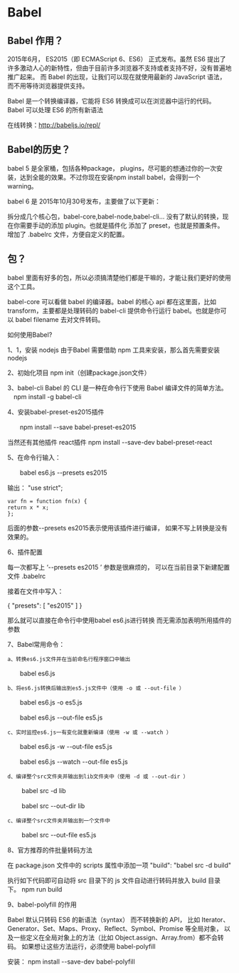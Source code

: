 # Babel
## Babel 作用？

2015年6月， ES2015（即 ECMAScript 6、ES6） 正式发布。虽然 ES6 提出了许多激动人心的新特性，但由于目前许多浏览器不支持或者支持不好，没有普遍地推广起来。
而 Babel 的出现，让我们可以现在就使用最新的 JavaScript 语法，而不用等待浏览器提供支持。

Babel 是一个转换编译器，它能将 ES6 转换成可以在浏览器中运行的代码。Babel 可以处理 ES6 的所有新语法

在线转换：http://babeljs.io/repl/


## Babel的历史？
 babel 5 是全家桶，包括各种package， plugins，尽可能的想通过你的一次安装，达到全能的效果。不过你现在安装npm install babel，会得到一个 warning。
 
 babel 6 是 2015年10月30号发布，主要做了以下更新：

拆分成几个核心包，babel-core,babel-node,babel-cli...
没有了默认的转换，现在你需要手动的添加 plugin。也就是插件化
添加了 preset，也就是预置条件。
增加了 .babelrc 文件，方便自定义的配置。

## 包？
babel 里面有好多的包，所以必须搞清楚他们都是干嘛的，才能让我们更好的使用这个工具。

babel-core
可以看做 babel 的编译器。babel 的核心 api 都在这里面，比如 transform，主要都是处理转码的
babel-cli
提供命令行运行 babel。也就是你可以 babel filename 去对文件转码。

如何使用Babel?

1、1，安装 nodejs
由于Babel 需要借助 npm 工具来安装，那么首先需要安装 nodejs


2、初始化项目 npm init（创建package.json文件）


3、babel-cli
Babel 的 CLI 是一种在命令行下使用 Babel 编译文件的简单方法。
　npm install -g babel-cli

4、安装babel-preset-es2015插件

　　npm install --save babel-preset-es2015

当然还有其他插件
  react插件
  npm install --save-dev babel-preset-react

5、在命令行输入：

　　babel es6.js --presets es2015

  输出：
    "use strict";

    var fn = function fn(x) {
    return x * x;
    };

   后面的参数--presets es2015表示使用该插件进行编译，
   如果不写上转换是没有效果的。

6、插件配置

  每一次都写上 ‘--presets es2015 ’ 参数是很麻烦的，
  可以在当前目录下新建配置文件 .babelrc

  接着在文件中写入：

{
    "presets": [
        "es2015"
    ]
}

那么就可以直接在命令行中使用babel es6.js进行转换
而无需添加表明所用插件的参数

7、Babel常用命令：

    a、转换es6.js文件并在当前命名行程序窗口中输出

　　babel es6.js

    b、将es6.js转换后输出到es5.js文件中（使用 -o 或 --out-file ）

　　babel es6.js -o es5.js 

　　babel es6.js --out-file es5.js

    c、实时监控es6.js一有变化就重新编译（使用 -w 或 --watch ）

　　babel es6.js -w --out-file es5.js

　　babel es6.js --watch --out-file es5.js

    d、编译整个src文件夹并输出到lib文件夹中（使用 -d 或 --out-dir ）

　　  babel src -d lib

　　  babel src --out-dir lib

    c、编译整个src文件夹并输出到一个文件中

　　 babel src --out-file es5.js

8、官方推荐的件批量转码方法

   在 package.json 文件中的 scripts 属性中添加一项
    "build": "babel src -d build"

   执行如下代码即可自动将 src 目录下的 js 文件自动进行转码并放入 build 目录下。
   npm run build


9、babel-polyfill 的作用

Babel 默认只转码 ES6 的新语法（syntax）
而不转换新的 API，
比如 Iterator、Generator、Set、Maps、Proxy、Reflect、Symbol、Promise 等全局对象，
以及一些定义在全局对象上的方法（比如 Object.assign、Array.from）都不会转码。
如果想让这些方法运行，必须使用 babel-polyfill

安装：
npm install --save-dev babel-polyfill


